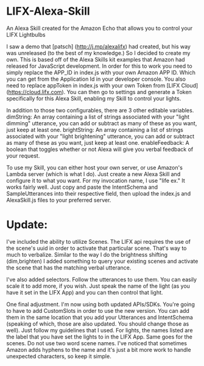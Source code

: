 # LIFX-Alexa-Skill
An Alexa Skill created for the Amazon Echo that allows you to control your LIFX Lightbulbs

I saw a demo that [patsch] (http://j.mp/alexalifx) had created, but his way was unreleased (to the best of my knowledge.) So I decided to create my own. This is based off of the Alexa Skills kit examples that Amazon had released for JavaScript development. In order for this to work you need to simply replace the APP_ID in index.js with your own Amazon APP ID. Which you can get from the Application Id in your developer console. You also need to replace appToken in index.js with your own Token from [LIFX Cloud] (https://cloud.lifx.com). You can then go to settings and generate a Token specifically for this Alexa Skill, enabling my Skill to control your lights.

In addition to those two configurables, there are 3 other editable variables.
dimString: An array containing a list of strings associated with your "light dimming" utterance, you can add or subtract as many of these as you want, just keep at least one.
brightString: An array containing a list of strings associated with your "light brightening" utterance, you can add or subtract as many of these as you want, just keep at least one.
enableFeedback: A boolean that toggles whether or not Alexa will give you verbal feedback of your request.

To use my Skill, you can either host your own server, or use Amazon's Lambda server (which is what I do). Just create a new Alexa Skill and configure it to what you want. For my invocation name, I use "life ex." It works fairly well. Just copy and paste the IntentSchema and SampleUtterances into their respective field, then upload the index.js and AlexaSkill.js files to your preferred server.

# Update:
I've included the ability to utilize Scenes. The LIFX api requires the use of the scene's uuid in order to activate that particular scene. That's way to much to verbalize. Similar to the way I do the brightness shifting (dim,brighten) I added something to query your existing scenes and activate the scene that has the matching verbal utterance. 

I've also added selectors. Follow the utterances to use them. You can easily scale it to add more, if you wish. Just speak the name of the light (as you have it set in the LIFX App) and you can then control that light. 

One final adjustment. I'm now using both updated APIs/SDKs. You're going to have to add CustomSlots in order to use the new version. You can add them in the same location that you add your Utterances and IntentSchema (speaking of which, those are also updated. You should change those as well). Just follow my guidelines that I used. For lights, the names listed are the label that you have set the lights to in the LIFX App. Same goes for the scenes. Do not use two word scene names. I've noticed that sometimes Amazon adds hyphens to the name and it's just a bit more work to handle unexpected characters, so keep it simple. 
